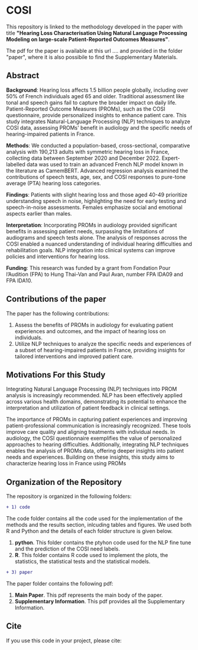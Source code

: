 # COSI
This repository is linked to the methodology developed in the paper with title **"Hearing Loss Characterisation Using Natural Language Processing Modeling on large-scale Patient-Reported Outcomes Measures"**.  

The pdf for the paper is available at this url .... and provided in the folder "paper", where it is also possibile to find the Supplementary Materials.

## **Abstract**

**Background**: Hearing loss affects 1.5 billion people globally, including over 50% of French individuals aged 65 and older. Traditional assessment like tonal and speech gains fail to capture the broader impact on daily life. Patient-Reported Outcome Measures (PROMs), such as the COSI questionnaire, provide personalized insights to enhance patient care. This study integrates Natural-Language Processing (NLP) techniques to analyze COSI data, assessing PROMs' benefit in audiology and the specific needs of hearing-impaired patients in France.

**Methods**: We conducted a population-based, cross-sectional, comparative analysis with 190,213 adults with symmetric hearing loss in France, collecting data between September 2020 and December 2022. Expert-labelled data was used to train an advanced French NLP model known in the literature as CamemBERT. Advanced regression analysis examined the contributions of speech tests, age, sex, and COSI responses to pure-tone average (PTA) hearing loss categories. 

**Findings**:  Patients with slight hearing loss and those aged 40-49 prioritize understanding speech in noise, highlighting the need for early testing and speech-in-noise assessments. Females emphasize social and emotional aspects earlier than males.

**Interpretation**: Incorporating PROMs in audiology provided significant benefits in assessing patient needs, surpassing the limitations of audiograms and speech tests alone. The analysis of responses across the COSI enabled a nuanced understanding of individual hearing difficulties and rehabilitation goals. NLP integration into clinical systems can improve policies and interventions for hearing loss.

**Funding**: This research was funded by a grant from Fondation Pour l’Audition (FPA) to Hung Thai-Van and Paul Avan, number FPA IDA09 and FPA IDA10.


## Contributions of the paper
The paper has the following contributions:
1. Assess the benefits of PROMs in audiology for evaluating patient experiences and outcomes, and the impact of hearing loss on individuals.
2. Utilize NLP techniques to analyze the specific needs and experiences of a subset of hearing-impaired patients in France, providing insights for tailored interventions and improved patient care.


## Motivations For this Study

Integrating Natural Language Processing (NLP) techniques into PROM analysis is increasingly recommended. NLP has been effectively applied across various health domains, demonstrating its potential to enhance the interpretation and utilization of patient feedback in clinical settings.

The importance of PROMs in capturing patient experiences and improving patient-professional communication is increasingly recognized. These tools improve care quality and aligning treatments with individual needs. In audiology, the COSI questionnaire exemplifies the value of personalized approaches to hearing difficulties. Additionally, integrating NLP techniques enables the analysis of PROMs data, offering deeper insights into patient needs and experiences. Building on these insights, this study aims to characterize hearing loss in France using PROMs


## Organization of the Repository
The repository is organized in the following folders:

```diff
+ 1) code
```
The code folder contains all the code used for the implementation of the methods and the results section, inlcuding tables and figures. We used both R and Python and the details of each folder structure is given below.

1.  **python**. This folder contains the ptyhon code used for the NLP fine tune and the prediction of the COSI need labels.
2. **R**. This folder contains R code used to implement the plots, the statistics, the statistical tests and the statistical models.


```diff
+ 3) paper 
```

The paper folder contains the following pdf:

1.  **Main Paper**. This pdf represents the main body of the paper.
2.  **Supplementary Information**. This pdf provides all the Supplementary Information.



## Cite

If you use this code in your project, please cite:
